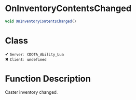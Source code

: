 # OnInventoryContentsChanged
```js
void OnInventoryContentsChanged()
```
# Class
✔ `Server: CDOTA_Ability_Lua`  
✖ `Client: undefined`  

# Function Description
Caster inventory changed.
